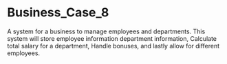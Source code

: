 # Business_Case_8
A system for a business to manage employees and departments. This system will store employee information department information, Calculate total salary for a department, Handle bonuses, and lastly allow for different employees. 
